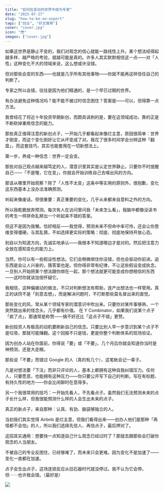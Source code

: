 ```yaml
---
title: "如何在变动的世界中成为专家"
date: "2025-07-27"
slug: "how-to-be-an-expert"
tags: ["创业", "好文推荐"]
cover: "cover.jpg"
icon: "😎"
images: ["cover.jpg"]
---
```

如果这世界是静止不变的，我们对观念的信心就能一路线性上升。某个想法经得起越多样、越严格的考验，就越可能是真的。许多人其实默默相信这一点——对「人性」这种变化不大的领域来说，这么想或许没错。



但对那些会变的东西——也就是几乎所有其他事物——你就不能再这样信任自己的判断了。



专家之所以会错，往往是因为他们精通的，是一个早已过期的世界。



有办法避免这种情况吗？能不能不被过时信念困住？答案是——可以，但得靠一点方法。



我曾经花了将近十年投资早期新创，而颇具讽刺的是，要在这领域成功，靠的正是不断砍掉重练信念的能力。



那些真正值得注意的新创点子，一开始几乎都看起来像烂主意，原因很简单：世界才刚变，而这个变化刚好让它从坏变成了对。我花了很多时间学会分辨这种「翻盘」，而这套技巧，其实也能套用在一切新想法上。



第一步，养成一种信念：世界一定会变。



那些对自己观点越来越笃定的人，潜意识里其实是认定世界静止。只要你不时提醒自己——「不是喔，它在变」，你就会开始训练自己去嗅出风的方向。



那该从哪里开始观察？除了「人性不太变」这条中等实用的原则外，很抱歉，变化这东西基本上没办法准确预测。



听起来像废话，但很重要：真正重要的变化，几乎从来都来自意料之外的方向。



所以我乾脆放弃预测。每次有人在访问里问我「未来怎么看」，我脑中都像没读书的考生一样拼命乱掰出一个听起来不错的答案。



但这不是因为我懒。恰好相反——我觉得，预测未来不但命中率可怜，还会让你思维变得僵硬。与其乱猜，不如选择更实际的策略：彻底、彻底地保持开放心态。



别自以为知道方向，先诚实地承认——我根本不知道哪边才是对的。然后把注意力全放在感知变化的能力上。



当然，你可以有一些假设性想法。它们会稍微绑住你没错，但也会驱动你前进。追东西是会让人兴奋的，猜答案也是。但你得非常有纪律，不让这些假设变成执念。
一旦别人开始把某个想法跟你绑在一起，那个想法就更可能变成你想相信的东西——这时你就该加倍怀疑它。



我相信，这种偏被动的做法，不只对判断想法有帮助，连产出想法也一样管用。真正的诀窍不是「刻意去想」，而是解决问题时，不打断那些莫名冒出来的直觉。



那些变化的风，常从某个领域专家的潜意识中吹出来。只要你对某件事够熟，一个突然跳出来的怪念头，几乎都有价值。
在 Y Combinator，如果我们说某个点子「疯了点」，那通常是称赞——搞不好还比「这点子不错」更赞。



新创投资人有极高的动机要刷新自己的信念。只要比别人早一步意识到某个点子不是垃圾，那就可能赚翻。这个回报不只是钱，更是你整个判断体系的现场验证。



因为创办人站在你面前，你得说「要」或「不要」，几个月后你就会知道你当时是神预测，还是大走眼。



那些说「不要」而错过 Google 的人（真的有几个），这笔帐会记一辈子。



凡是对想法要「下注」而非只评论的人，基本上都拥有这种自我纠错压力。任何人，只要愿意，也能拥有这种压力——你只要公开写下自己的判断。写在有标题、有持久性的地方——你会比闲聊时在意得多。



另一个我很常用的技巧：一开始先看人，不先看点子。虽然我们无法预测未来的点子长什么样，但我很能预测什么样的人会生出未来的点子。



真正的新点子，来自那种：认真、有劲、脑袋够独立的人。



当初我们其实觉得 Airbnb 是烂主意，但我们看得出来——创办人他们是那种「再怪都不会怕」的人，所以我们选择先信人、再信点子，最后押对了。



这招其实通用：想要快一点知道自己什么观念已经过时了？那就去跟那些会打破你观念的人当朋友。



不被自己的专业反困住，已经够难了，而未来只会更难。因为变化不是加速了——变化一直都在加速。



点子会生出点子，这场连锁反应从旧石器时代就没停过。我不认为它会停。
但⋯⋯也许我会错。（最好是）




![](https://prod-files-secure.s3.us-west-2.amazonaws.com/112d0858-5090-4d34-a606-b75eb8d65fd2/46476355-9cf3-4e99-9b7a-3531bc426380/1000202064.png?X-Amz-Algorithm=AWS4-HMAC-SHA256&X-Amz-Content-Sha256=UNSIGNED-PAYLOAD&X-Amz-Credential=ASIAZI2LB46653SE6E2S%2F20250906%2Fus-west-2%2Fs3%2Faws4_request&X-Amz-Date=20250906T103108Z&X-Amz-Expires=3600&X-Amz-Security-Token=IQoJb3JpZ2luX2VjECEaCXVzLXdlc3QtMiJGMEQCIHfOFW8loM2D87PNkWTDXTjo%2F73%2Bto4Kjznzhw8efFfKAiAjAwA%2BdHkqubJRICCh6LntoPwk5W%2FZZatEbFsPX8x5pSqIBAiK%2F%2F%2F%2F%2F%2F%2F%2F%2F%2F8BEAAaDDYzNzQyMzE4MzgwNSIMd1fgmidY%2BSvBoejaKtwDg2TKXiIuhdwlRRaIW9pca0zTIrdycj2xOOiiNXZjyP69mBsLGeTUYIq40KL0BthfzK1Q4nkHybBMbSLOZJKj9BPiT6K1hninushpdFe2b3Oo05dMM6iljBroUBIHZ%2Bn%2B1N3P8JQ4qL1J6PwjSv5dYtEpNiX31bX4tla1NNQFF7vS%2FLeA2CNcmXmdbehd399pU%2Ftv0%2BvIC8HdWPe6vx1VShuu7e9um%2BNkB1Rr8CmtkskLcAIeC5njyoyWxCjUNI6ibXQ6jhK57wxI8jJPLnn2ymkYignLZAto2HYn8N5xPIobxBOLWnMnKx6ZnRyxG%2FqII6uiL05QafU8JXmqlbkyLgpQn96ZPbQmBIhThV6DzXK3u4cQnwRnwbQQlyv4PtiWJ8%2FhKUZP3iH0KQZfpmWSbrBDLch2BXKFDIosIFkojNbX71Ifzt1Nino8It%2FzveCYKBL9zTn%2Bx8nztHZPMeLW2zVK73rym6KV6%2BQptlNyybXv%2BJ55%2BUGN5BQsbUmYZWSpqlq%2BY4IpfMIHhcKFYFm3tQJwA%2FYjce0WEX0y2kFmnYGT2iKlye2CQV9PJ4QxyMN85atXhLuFX9sWwvpgjOwp2Pgkx9N14qLUiifCdjdYdYeR2rvBM%2F7GXwtHUzQwi%2BfvxQY6pgH9TIakcZkEd1QmHuPGAX%2FiHtfvY%2B7MasO%2BABf9n1%2FMM%2FHPfFrvxC5iKYCM8rx5Cc%2B7kAS8nF4pN8aXxIz8fqu9UQq0xwMqjsFp30xaI7l3NRO78sWixm6IJqUAU0aaPicmInND%2F8FS5yK%2BAPUfL9t27TffQShWO2aK46XbDPLHocEnib5Tl%2Bf48wGR20e%2BbNnKZjJw89WnK8%2F454uS4UzAl8nQCS3%2B&X-Amz-Signature=bdfc995d6fb55e15b4d0a0d403d7eadf4c61f446f54c3b4fbcdfa8ca19b0fdf3&X-Amz-SignedHeaders=host&x-amz-checksum-mode=ENABLED&x-id=GetObject)

